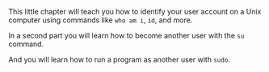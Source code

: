 This little chapter will teach you how to identify your user account on
a Unix computer using commands like `who am i`, `id`, and more.

In a second part you will learn how to become another user with the `su`
command.

And you will learn how to run a program as another user with `sudo`.
